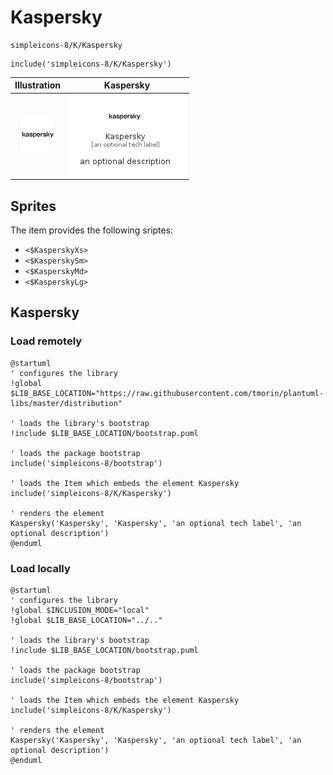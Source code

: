 # Kaspersky


```text
simpleicons-8/K/Kaspersky
```

```text
include('simpleicons-8/K/Kaspersky')
```



| Illustration | Kaspersky |
| :---: | :---: |
| ![illustration for Illustration](../../simpleicons-8/K/Kaspersky.png) | ![illustration for Kaspersky](../../simpleicons-8/K/Kaspersky.Local.png) |



## Sprites
The item provides the following sriptes:

- `<$KasperskyXs>`
- `<$KasperskySm>`
- `<$KasperskyMd>`
- `<$KasperskyLg>`





## Kaspersky

### Load remotely
```plantuml
@startuml
' configures the library
!global $LIB_BASE_LOCATION="https://raw.githubusercontent.com/tmorin/plantuml-libs/master/distribution"

' loads the library's bootstrap
!include $LIB_BASE_LOCATION/bootstrap.puml

' loads the package bootstrap
include('simpleicons-8/bootstrap')

' loads the Item which embeds the element Kaspersky
include('simpleicons-8/K/Kaspersky')

' renders the element
Kaspersky('Kaspersky', 'Kaspersky', 'an optional tech label', 'an optional description')
@enduml
```

### Load locally
```plantuml
@startuml
' configures the library
!global $INCLUSION_MODE="local"
!global $LIB_BASE_LOCATION="../.."

' loads the library's bootstrap
!include $LIB_BASE_LOCATION/bootstrap.puml

' loads the package bootstrap
include('simpleicons-8/bootstrap')

' loads the Item which embeds the element Kaspersky
include('simpleicons-8/K/Kaspersky')

' renders the element
Kaspersky('Kaspersky', 'Kaspersky', 'an optional tech label', 'an optional description')
@enduml
```

